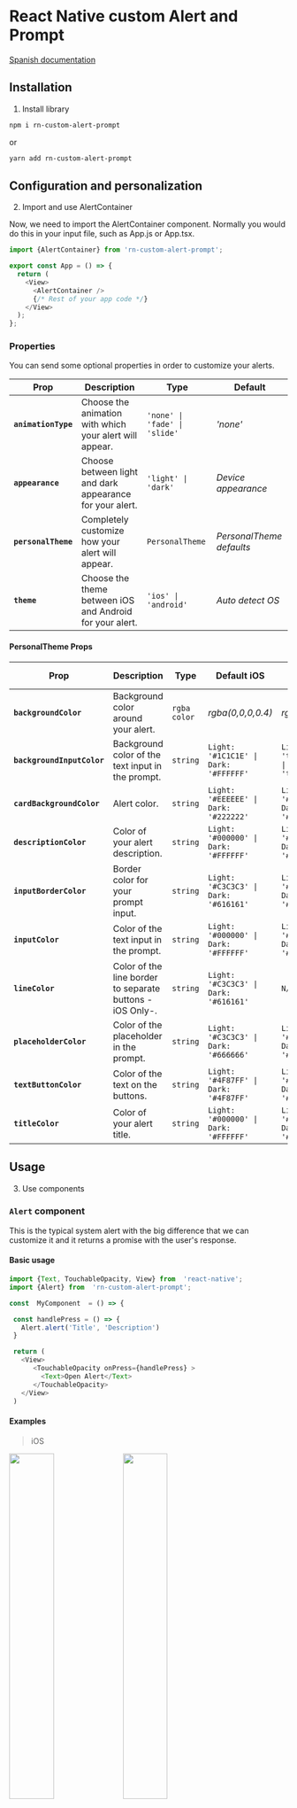 # React Native custom Alert and Prompt

[Spanish documentation](https://github.com/FerRiv3ra/rn-custom-alert-prompt/blob/main/README-es.md)

## Installation

1. Install library

```bash
npm i rn-custom-alert-prompt

```

or

```bash
yarn add rn-custom-alert-prompt
```

## Configuration and personalization

2. Import and use AlertContainer

Now, we need to import the AlertContainer component. Normally you would do this in your input file, such as App.js or App.tsx.

```js
import {AlertContainer} from 'rn-custom-alert-prompt';

export const App = () => {
  return (
    <View>
      <AlertContainer />
      {/* Rest of your app code */}
    </View>
  );
};
```

### Properties

You can send some optional properties in order to customize your alerts.

| Prop                | Description                                              | Type                          | Default                  |
| ------------------- | -------------------------------------------------------- | ----------------------------- | ------------------------ |
| **`animationType`** | Choose the animation with which your alert will appear.  | `'none' \| 'fade' \| 'slide'` | _'none'_                 |
| **`appearance`**    | Choose between light and dark appearance for your alert. | `'light' \| 'dark'`           | _Device appearance_      |
| **`personalTheme`** | Completely customize how your alert will appear.         | `PersonalTheme`               | _PersonalTheme defaults_ |
| **`theme`**         | Choose the theme between iOS and Android for your alert. | `'ios' \| 'android'`          | _Auto detect OS_         |

#### PersonalTheme Props

| Prop                       | Description                                              | Type         | Default iOS                           | Default Android                               |
| -------------------------- | -------------------------------------------------------- | ------------ | ------------------------------------- | --------------------------------------------- |
| **`backgroundColor`**      | Background color around your alert.                      | `rgba color` | _rgba(0,0,0,0.4)_                     | _rgba(0,0,0,0.4)_                             |
| **`backgroundInputColor`** | Background color of the text input in the prompt.        | `string`     | `Light: '#1C1C1E' \| Dark: '#FFFFFF'` | `Light: 'transparent' \| Dark: 'transparent'` |
| **`cardBackgroundColor`**  | Alert color.                                             | `string`     | `Light: '#EEEEEE' \| Dark: '#222222'` | `Light: '#282F2C'\| Dark: '#FFFFFF'`          |
| **`descriptionColor`**     | Color of your alert description.                         | `string`     | `Light: '#000000' \| Dark: '#FFFFFF'` | `Light: '#000000'\| Dark: '#FFFFFF'`          |
| **`inputBorderColor`**     | Border color for your prompt input.                      | `string`     | `Light: '#C3C3C3' \| Dark: '#616161'` | `Light: '#00D982'\| Dark: '#00D982'`          |
| **`inputColor`**           | Color of the text input in the prompt.                   | `string`     | `Light: '#000000' \| Dark: '#FFFFFF'` | `Light: '#000000' \| Dark: '#FFFFFF'`         |
| **`lineColor`**            | Color of the line border to separate buttons -iOS Only-. | `string`     | `Light: '#C3C3C3' \| Dark: '#616161'` | `N/A`                                         |
| **`placeholderColor`**     | Color of the placeholder in the prompt.                  | `string`     | `Light: '#C3C3C3' \| Dark: '#666666'` | `Light: '#C3C3C3' \| Dark: '#666666'`         |
| **`textButtonColor`**      | Color of the text on the buttons.                        | `string`     | `Light: '#4F87FF' \| Dark: '#4F87FF'` | `Light: '#00D982' \| Dark: '#00D982'`         |
| **`titleColor`**           | Color of your alert title.                               | `string`     | `Light: '#000000' \| Dark: '#FFFFFF'` | `Light: '#000000' \| Dark: '#FFFFFF'`         |

## Usage

3. Use components

### `Alert` component

This is the typical system alert with the big difference that we can customize it and it returns a promise with the user's response.

#### Basic usage

```js
import {Text, TouchableOpacity, View} from  'react-native';
import {Alert} from  'rn-custom-alert-prompt';

const  MyComponent  = () => {

 const handlePress = () => {
   Alert.alert('Title', 'Description')
 }

 return (
   <View>
	  <TouchableOpacity onPress={handlePress} >
        <Text>Open Alert</Text>
      </TouchableOpacity>
   </View>
 )
```

#### Examples

> iOS

<p float="left">
  <img width="40%"  src="https://res.cloudinary.com/fercloudinary/image/upload/v1710435449/GitHub/Simulator_Screen_Shot_-_iPhone_13_-_2024-03-14_at_16.54.03_war8fz.png" />
  <img width="40%"  src="https://res.cloudinary.com/fercloudinary/image/upload/v1710435449/GitHub/Simulator_Screen_Shot_-_iPhone_13_-_2024-03-14_at_16.54.09_holx24.png" />
</p>

> Android

<p float="left">
  <img width="40%"  src="https://res.cloudinary.com/fercloudinary/image/upload/v1710435449/GitHub/Simulator_Screen_Shot_-_iPhone_13_-_2024-03-14_at_16.53.54_marhwv.png" /> 
  <img width="40%" src="https://res.cloudinary.com/fercloudinary/image/upload/v1710435449/GitHub/Simulator_Screen_Shot_-_iPhone_13_-_2024-03-14_at_16.53.39_relzf6.png" />
</p>

### With props

```js
import {Text, TouchableOpacity, View} from  'react-native';
import {Alert} from  'rn-custom-alert-prompt';

const  MyComponent  = () => {

 const handlePress = async () => {
   const response = await Alert.alert({
     title: 'Alert',
     description: 'Would you like to continue learning how to use React Native alerts?',
     showCancelButton: true,
   })

   console.log(response) // true or false
 }

 return (
   <View>
	  <TouchableOpacity onPress={handlePress} >
        <Text>Open Alert</Text>
      </TouchableOpacity>
   </View>
 )
```

#### Alert props

| Prop                   | Description                          | Type                                           | Required |
| ---------------------- | ------------------------------------ | ---------------------------------------------- | -------- |
| **`title`**            | Title for your alert.                | `string`                                       | **Yes**  |
| **`buttons`**          | Personalized buttons for your alert. | `Button[]`                                     | _No_     |
| **`cancelColorText`**  | Cancel button text color.            | `string`                                       | _No_     |
| **`cancelText`**       | Cancel button text.                  | `string`                                       | _No_     |
| **`confirmColorText`** | Confirm button text color.           | `string`                                       | _No_     |
| **`confirmText`**      | Confirm button text.                 | `string`                                       | _No_     |
| **`icon`**             | Alert icon.                          | `'error' \| 'info' \| 'success' \| 'question'` | _No_     |
| **`iconColor`**        | Icon color.                          | `string`                                       | _No_     |
| **`showCancelButton`** | Shows the cancel button.             | `boolean`                                      | _No_     |

#### Button props

| Prop            | Description                                           | Type                   | Required |
| --------------- | ----------------------------------------------------- | ---------------------- | -------- |
| **`text`**      | Button text.                                          | `string`               | **Yes**  |
| **`textStyle`** | Personalized styles for your text button.             | `StyleProp<TextStyle>` | _No_     |
| **`onPress`**   | Function that is executed when the button is pressed. | `function`             | _No_     |

#### Examples

> iOS

<p float="left">
  <img width="40%"  src="https://res.cloudinary.com/fercloudinary/image/upload/v1710435469/GitHub/Simulator_Screen_Shot_-_iPhone_13_-_2024-03-13_at_19.35.28_ldufyq.png" />
  <img width="40%"  src="https://res.cloudinary.com/fercloudinary/image/upload/v1710435473/GitHub/Simulator_Screen_Shot_-_iPhone_13_-_2024-03-13_at_19.35.43_q71kqg.png" />
</p>

> Android

<p float="left">
  <img width="40%"  src="https://res.cloudinary.com/fercloudinary/image/upload/v1710435467/GitHub/Simulator_Screen_Shot_-_iPhone_13_-_2024-03-13_at_19.34.52_infgig.png" /> 
  <img width="40%" src="https://res.cloudinary.com/fercloudinary/image/upload/v1710435468/GitHub/Simulator_Screen_Shot_-_iPhone_13_-_2024-03-13_at_19.35.12_uldf9z.png" />
</p>

> With icon

<p float="left">
  <img width="40%"  src="https://res.cloudinary.com/fercloudinary/image/upload/v1710872843/GitHub/Simulator_Screen_Shot_-_iPhone_13_-_2024-03-19_at_18.26.06_auvp7s.png" /> 
  <img width="40%" src="https://res.cloudinary.com/fercloudinary/image/upload/v1710872843/GitHub/Simulator_Screen_Shot_-_iPhone_13_-_2024-03-19_at_18.24.04_l3n8em.png" />
</p>

## Prompt

### `Prompt` component

This is the system prompt that we can use in iOS, with the big difference that we can customize it and it returns a promise with the text entered by the user.

#### Basic usage

```js
import {Text, TouchableOpacity, View} from  'react-native';
import {Alert} from  'rn-custom-alert-prompt';

const  MyComponent  = () => {

 const handlePress = () => {
   const response = await  Alert.prompt('Email', 'Please enter your email');

   console.log(response) // string | undefined
 }

 return (
   <View>
	  <TouchableOpacity onPress={handlePress} >
        <Text>Open Prompt</Text>
      </TouchableOpacity>
   </View>
 )
```

#### Examples

> iOS

<p float="left">
  <img width="40%"  src="https://res.cloudinary.com/fercloudinary/image/upload/v1710438064/GitHub/Simulator_Screen_Shot_-_iPhone_13_-_2024-03-14_at_17.40.08_ude9cj.png" />
  <img width="40%"  src="https://res.cloudinary.com/fercloudinary/image/upload/v1710438061/GitHub/Simulator_Screen_Shot_-_iPhone_13_-_2024-03-14_at_17.39.59_iu9c2z.png" />
</p>

> Android

<p float="left">
  <img width="40%"  src="https://res.cloudinary.com/fercloudinary/image/upload/v1710438067/GitHub/Simulator_Screen_Shot_-_iPhone_13_-_2024-03-14_at_17.40.14_q0h4xf.png" /> 
  <img width="40%" src="https://res.cloudinary.com/fercloudinary/image/upload/v1710438070/GitHub/Simulator_Screen_Shot_-_iPhone_13_-_2024-03-14_at_17.40.22_khhpvr.png" />
</p>

#### With props

```js
import {Text, TouchableOpacity, View} from  'react-native';
import {Alert} from  'rn-custom-alert-prompt';

const  MyComponent  = () => {

 const handlePress = async () => {
   const response = await Alert.prompt({
     title: 'Prompt',
     description: 'Enter your email to continue learning how to use React Native alerts!',
     label: 'Email',
     placeholder: 'example@example.com',
   })

   console.log(response) // string | undefined
 }

 return (
   <View>
	  <TouchableOpacity onPress={handlePress} >
        <Text>Open Prompt</Text>
      </TouchableOpacity>
   </View>
 )
```

### Prompt props

| Prop                   | Description                                   | Type     | Required |
| ---------------------- | --------------------------------------------- | -------- | -------- |
| **`title`**            | Title for your alert.                         | `string` | **Yes**  |
| **`cancelColorText`**  | Cancel button text color.                     | `string` | _No_     |
| **`cancelText`**       | Cancel button text.                           | `string` | _No_     |
| **`confirmColorText`** | Confirm button text color.                    | `string` | _No_     |
| **`confirmText`**      | Confirm button text.                          | `string` | _No_     |
| **`label`**            | Label for input -Android only-.               | `string` | _No_     |
| **`placeholder`**      | Input placeholder. **default:** _title value_ | `string` | _No_     |

#### Examples

> iOS

<p float="left">
  <img width="40%"  src="https://res.cloudinary.com/fercloudinary/image/upload/v1710435470/GitHub/Simulator_Screen_Shot_-_iPhone_13_-_2024-03-13_at_19.35.35_tgfexi.png" />
  <img width="40%"  src="https://res.cloudinary.com/fercloudinary/image/upload/v1710435473/GitHub/Simulator_Screen_Shot_-_iPhone_13_-_2024-03-13_at_19.35.45_tjsxhh.png" />
</p>

> Android

<p float="left">
  <img width="40%"  src="https://res.cloudinary.com/fercloudinary/image/upload/v1710435468/GitHub/Simulator_Screen_Shot_-_iPhone_13_-_2024-03-13_at_19.34.56_qxssok.png" /> 
  <img width="40%" src="https://res.cloudinary.com/fercloudinary/image/upload/v1710435468/GitHub/Simulator_Screen_Shot_-_iPhone_13_-_2024-03-13_at_19.35.15_hs7gk3.png" />
</p>

## License

This project is licenced under the [MIT License](http://opensource.org/licenses/mit-license.html).
